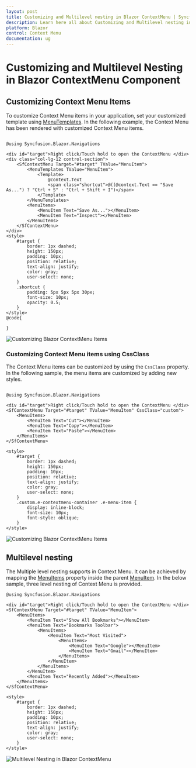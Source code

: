 ```yaml
---
layout: post
title: Customizing and Multilevel nesting in Blazor ContextMenu | Syncfusion
description: Learn here all about Customizing and Multilevel nesting in Syncfusion Blazor ContextMenu component and more.
platform: Blazor
control: Context Menu
documentation: ug
---
```


# Customizing and Multilevel Nesting in Blazor ContextMenu Component

## Customizing Context Menu Items

To customize Context Menu items in your application, set your customized template using [MenuTemplates](https://help.syncfusion.com/cr/blazor/Syncfusion.Blazor.Navigations.MenuTemplates-1.html). In the following example, the Context Menu has been rendered with customized Context Menu items.

```cshtml

@using Syncfusion.Blazor.Navigations

<div id="target">Right click/Touch hold to open the ContextMenu </div>
<div class="col-lg-12 control-section">
    <SfContextMenu Target="#target" TValue="MenuItem">
        <MenuTemplates TValue="MenuItem">
            <Template>
                @context.Text
                <span class="shortcut">@((@context.Text == "Save As...") ? "Ctrl + S" : "Ctrl + Shift + I")</span>
            </Template>
        </MenuTemplates>
        <MenuItems>
            <MenuItem Text="Save As..."></MenuItem>
            <MenuItem Text="Inspect"></MenuItem>
        </MenuItems>
    </SfContextMenu>
</div>
<style>
    #target {
        border: 1px dashed;
        height: 150px;
        padding: 10px;
        position: relative;
        text-align: justify;
        color: gray;
        user-select: none;
    }
    .shortcut {
        padding: 5px 5px 5px 30px;
        font-size: 10px;
        opacity: 0.5;
    }
</style>
@code{

}

```


![Customizing Blazor ContextMenu Items](./images/blazor-contextmenu-items.png)

### Customizing Context Menu items using CssClass

The Context Menu items can be customized by using the `CssClass` property. In the following sample, the menu items are customized by adding new styles.

```cshtml

@using Syncfusion.Blazor.Navigations

<div id="target">Right click/Touch hold to open the ContextMenu </div>
<SfContextMenu Target="#target" TValue="MenuItem" CssClass="custom">
    <MenuItems>
        <MenuItem Text="Cut"></MenuItem>
        <MenuItem Text="Copy"></MenuItem>
        <MenuItem Text="Paste"></MenuItem>
    </MenuItems>
</SfContextMenu>

<style>
    #target {
        border: 1px dashed;
        height: 150px;
        padding: 10px;
        position: relative;
        text-align: justify;
        color: gray;
        user-select: none;
    }
    .custom.e-contextmenu-container .e-menu-item {
        display: inline-block;
        font-size: 10px;
        font-style: oblique;
    }
</style>

```


![Customizing Blazor ContextMenu Items](./images/blazor-contextmenu-item-customization.png)

## Multilevel nesting

The Multiple level nesting supports in Context Menu. It can be achieved by mapping the [MenuItems](https://help.syncfusion.com/cr/blazor/Syncfusion.Blazor.Navigations.MenuItems.html)
property inside the parent [MenuItem](https://help.syncfusion.com/cr/blazor/Syncfusion.Blazor.Navigations.MenuItem.html). In the below sample, three level nesting of Context Menu is provided.

```cshtml
@using Syncfusion.Blazor.Navigations

<div id="target">Right click/Touch hold to open the ContextMenu </div>
<SfContextMenu Target="#target" TValue="MenuItem">
    <MenuItems>
        <MenuItem Text="Show All Bookmarks"></MenuItem>
        <MenuItem Text="Bookmarks Toolbar">
            <MenuItems>
                <MenuItem Text="Most Visited">
                    <MenuItems>
                        <MenuItem Text="Google"></MenuItem>
                        <MenuItem Text="Gmail"></MenuItem>
                    </MenuItems>
                </MenuItem>
            </MenuItems>
        </MenuItem>
        <MenuItem Text="Recently Added"></MenuItem>
    </MenuItems>
</SfContextMenu>

<style>
    #target {
        border: 1px dashed;
        height: 150px;
        padding: 10px;
        position: relative;
        text-align: justify;
        color: gray;
        user-select: none;
    }
</style>

```


![Multilevel Nesting in Blazor ContextMenu](./images/blazor-contextmenu-with-multilevel.png)